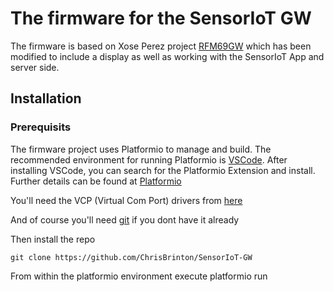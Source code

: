 # The firmware for the SensorIoT GW

The firmware is based on Xose Perez project [RFM69GW](https://bitbucket.org/xoseperez/rfm69gw) which has been modified to include a display as well as working with the SensorIoT App and server side.

## Installation

### Prerequisits
The firmware project uses Platformio to manage and build. The recommended environment for running Platformio is [VSCode](https://code.visualstudio.com/). After installing VSCode, you can search for the Platformio Extension and install. Further details can be found at [Platformio](https://platformio.org/)

You'll need the VCP (Virtual Com Port) drivers from [here](https://www.silabs.com/products/development-tools/software/usb-to-uart-bridge-vcp-drivers)

And of course you'll need [git](https://www.git-scm.com/downloads) if you dont have it already

Then install the repo

    git clone https://github.com/ChrisBrinton/SensorIoT-GW

From within the platformio environment execute platformio run